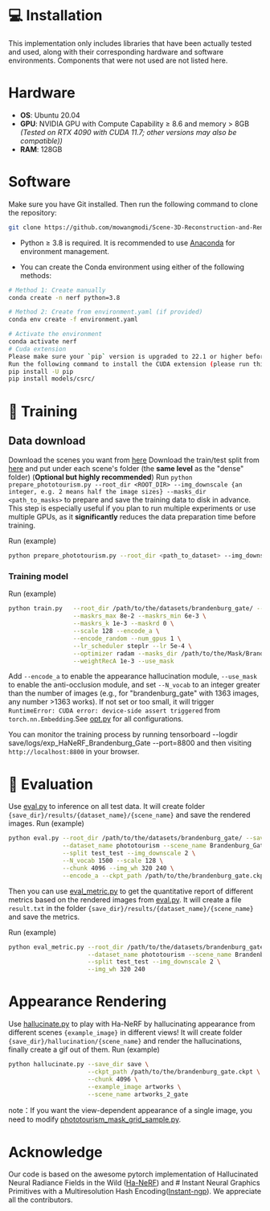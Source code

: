 

# 💻 Installation
This implementation only includes libraries that have been actually tested and used, along with their corresponding hardware and software environments. Components that were not used are not listed here.
# Hardware
- **OS**: Ubuntu 20.04  
- **GPU**: NVIDIA GPU with Compute Capability ≥ 8.6 and memory > 8GB  *(Tested on RTX 4090 with CUDA 11.7; other versions may also be compatible))* 
- **RAM**: 128GB 
#  Software

Make sure you have Git installed. Then run the following command to clone the repository:

```bash
git clone https://github.com/mowangmodi/Scene-3D-Reconstruction-and-Rendering-from-OutdoorUnconstrained-Images-Based-on-NeRF.git
```
-  Python ≥ 3.8 is required. It is recommended to use [Anaconda](https://www.anaconda.com/) for environment management.

- You can create the Conda environment using either of the following methods:

```bash
# Method 1: Create manually
conda create -n nerf python=3.8

# Method 2: Create from environment.yaml (if provided)
conda env create -f environment.yaml

# Activate the environment
conda activate nerf
# Cuda extension
Please make sure your `pip` version is upgraded to 22.1 or higher before installing the CUDA extension.
Run the following command to install the CUDA extension (please run this every time after pulling new code):
pip install -U pip
pip install models/csrc/
```
# 🔑 Training
## Data download
Download the scenes you want from [here](https://www.cs.ubc.ca/~kmyi/imw2020/data.html)
Download the train/test split from [here](https://nerf-w.github.io/) and put under each scene's folder (the **same level** as the "dense" folder)
(**Optional but highly recommended**) Run `python prepare_phototourism.py --root_dir <ROOT_DIR> --img_downscale {an integer, e.g. 2 means half the image sizes} --masks_dir <path_to_masks>` to prepare and save the training data to disk in advance. This step is especially useful if you plan to run multiple experiments or use multiple GPUs, as it **significantly** reduces the data preparation time before training.

Run (example)
```bash 
python prepare_phototourism.py --root_dir <path_to_dataset> --img_downscale <scale_factor> --masks_dir <path_to_masks>
```

### Training model
Run (example)
```bash 
python train.py   --root_dir /path/to/the/datasets/brandenburg_gate/ --img_downscale 2 \
				  --maskrs_max 8e-2 --maskrs_min 6e-3 \
				  --maskrs_k 1e-3 --maskrd 0 \
				  --scale 128 --encode_a \
				  --encode_random --num_gpus 1 \
				  --lr_scheduler steplr --lr 5e-4 \
				  --optimizer radam --masks_dir /path/to/the/Mask/Brandenburg_Gate_Mask \
				  --weightRecA 1e-3 --use_mask
  ```
  Add `--encode_a` to enable the appearance hallucination module, `--use_mask` to enable the anti-occlusion module, and set `--N_vocab` to an integer greater than the number of images (e.g., for "brandenburg_gate" with 1363 images, any number >1363 works). If not set or too small, it will trigger `RuntimeError: CUDA error: device-side assert triggered` from `torch.nn.Embedding`.See [opt.py](https://github.com/mowangmodi/Scene-3D-Reconstruction-and-Rendering-from-Outdoor-Unconstrained-Images-Based-on-NeRF/blob/main/opt.py) for all configurations.
  
 You can monitor the training process by running tensorboard --logdir save/logs/exp_HaNeRF_Brandenburg_Gate --port=8800 and then visiting ```http://localhost:8800``` in your browser.
#  🔎 Evaluation
Use [eval.py](https://github.com/mowangmodi/Scene-3D-Reconstruction-and-Rendering-from-Outdoor-Unconstrained-Images-Based-on-NeRF/blob/main/eval.py) to inference on all test data. It will create folder `{save_dir}/results/{dataset_name}/{scene_name}` and save the rendered images.
Run (example)
```bash 
python eval.py --root_dir /path/to/the/datasets/brandenburg_gate/ --save_dir save \
               --dataset_name phototourism --scene_name Brandenburg_Gate \
               --split test_test --img_downscale 2 \
               --N_vocab 1500 --scale 128 \
               --chunk 4096 --img_wh 320 240 \
               --encode_a --ckpt_path /path/to/the/brandenburg_gate.ckpt
```
Then you can use [eval_metric.py](https://github.com/mowangmodi/Scene-3D-Reconstruction-and-Rendering-from-Outdoor-Unconstrained-Images-Based-on-NeRF/blob/main/eval_metric.py) to get the quantitative report of different metrics based on the rendered images from [eval.py](https://github.com/mowangmodi/Scene-3D-Reconstruction-and-Rendering-from-Outdoor-Unconstrained-Images-Based-on-NeRF/blob/main/eval.py). It will create a file `result.txt` in the folder `{save_dir}/results/{dataset_name}/{scene_name}` and save the metrics.

Run (example)
```bash 
python eval_metric.py --root_dir /path/to/the/datasets/brandenburg_gate/  --save_dir save \
                      --dataset_name phototourism --scene_name Brandenburg_Gate \
                      --split test_test --img_downscale 2 \
                      --img_wh 320 240
```
# Appearance Rendering
Use [hallucinate.py](https://github.com/mowangmodi/Scene-3D-Reconstruction-and-Rendering-from-Outdoor-Unconstrained-Images-Based-on-NeRF/blob/main/hallucinate.py) to play with Ha-NeRF by hallucinating appearance from different scenes `{example_image}` in different views! It will create folder `{save_dir}/hallucination/{scene_name}` and render the hallucinations, finally create a gif out of them.
Run (example)
```bash 
python hallucinate.py --save_dir save \
                      --ckpt_path /path/to/the/brandenburg_gate.ckpt \
                      --chunk 4096 \
                      --example_image artworks \
                      --scene_name artworks_2_gate
```
note：If you want the view-dependent appearance of a single image, you need to modify [phototourism_mask_grid_sample.py](https://github.com/mowangmodi/Scene-3D-Reconstruction-and-Rendering-from-Outdoor-Unconstrained-Images-Based-on-NeRF/blob/main/datasets/phototourism_mask_grid_sample.py).

# Acknowledge
Our code is based on the awesome pytorch implementation of Hallucinated Neural Radiance Fields in the Wild ([Ha-NeRF](https://github.com/rover-xingyu/Ha-NeRF?tab=readme-ov-file)) and # Instant Neural Graphics Primitives with a Multiresolution Hash Encoding([Instant-ngp](https://github.com/kwea123/ngp_pl)). We appreciate all the contributors.

      

